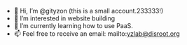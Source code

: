 - 👋 Hi, I’m @gityzon (this is a small account.233333!)
- 👀 I’m interested in website building
- 🌱 I’m currently learning how to use PaaS.
- 📫 Feel free to receive an email:
mailto:yzlab@disroot.org

<!---
gityzon/gityzon is a ✨ special ✨ repository because its `README.md` (this file) appears on your GitHub profile.
You can click the Preview link to take a look at your changes.
--->
